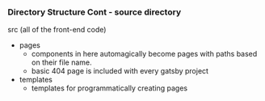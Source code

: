 ### Directory Structure Cont - source directory

src (all of the front-end code)
  - pages
    - components in here automagically become pages with paths based on their file name.
    - basic 404 page is included with every gatsby project
  - templates
    - templates for programmatically creating pages